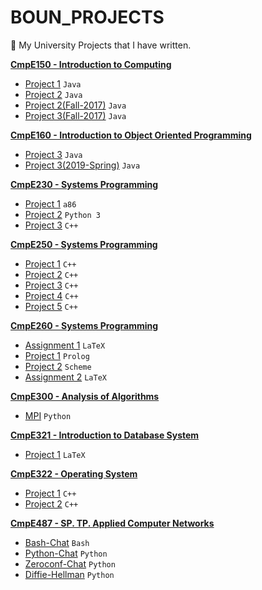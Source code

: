 # BOUN_PROJECTS

:school: My University Projects that I have written.

**[CmpE150 - Introduction to Computing](https://github.com/bekir96/BOUN_PROJECTS/tree/master/CMPE150)**
- [Project 1](https://github.com/bekir96/BOUN_PROJECTS/tree/master/CMPE150/Project1) `Java`
- [Project 2](https://github.com/bekir96/BOUN_PROJECTS/tree/master/CMPE150/Project2) `Java`
- [Project 2(Fall-2017)](https://github.com/bekir96/BOUN_PROJECTS/tree/master/CMPE150/Project2(Fall-2017)) `Java`
- [Project 3(Fall-2017)](https://github.com/bekir96/BOUN_PROJECTS/tree/master/CMPE150/Project3(Fall-2017)) `Java`

**[CmpE160 - Introduction to Object Oriented Programming](https://github.com/bekir96/BOUN_PROJECTS/tree/master/CMPE160)**
- [Project 3](https://github.com/bekir96/BOUN_PROJECTS/tree/master/CMPE160/Project3) `Java`
- [Project 3(2019-Spring)](https://github.com/bekir96/BOUN_PROJECTS/tree/master/CMPE160/PuzzLeGame) `Java`

**[CmpE230 - Systems Programming](https://github.com/bekir96/BOUN_PROJECTS/tree/master/CMPE230)**
- [Project 1](https://github.com/bekir96/BOUN_PROJECTS/tree/master/CMPE230/Project1) `a86`
- [Project 2](https://github.com/bekir96/BOUN_PROJECTS/tree/master/CMPE230/Project2) `Python 3`
- [Project 3](https://github.com/bekir96/BOUN_PROJECTS/tree/master/CMPE230/Project3) `C++`

**[CmpE250 - Systems Programming](https://github.com/bekir96/BOUN_PROJECTS/tree/master/CMPE250)**
- [Project 1](https://github.com/bekir96/BOUN_PROJECTS/tree/master/CMPE250/Project1) `C++`
- [Project 2](https://github.com/bekir96/BOUN_PROJECTS/tree/master/CMPE250/Project2) `C++`
- [Project 3](https://github.com/bekir96/BOUN_PROJECTS/tree/master/CMPE250/Project3) `C++`
- [Project 4](https://github.com/bekir96/BOUN_PROJECTS/tree/master/CMPE250/Project4) `C++`
- [Project 5](https://github.com/bekir96/BOUN_PROJECTS/tree/master/CMPE250/Project5) `C++`

**[CmpE260 - Systems Programming](https://github.com/bekir96/BOUN_PROJECTS/tree/master/CMPE260)**
- [Assignment 1](https://github.com/bekir96/BOUN_PROJECTS/tree/master/CMPE260/Assignment1) `LaTeX`
- [Project 1](https://github.com/bekir96/BOUN_PROJECTS/tree/master/CMPE260/Project1) `Prolog`
- [Project 2](https://github.com/bekir96/BOUN_PROJECTS/tree/master/CMPE260/Project2) `Scheme`
- [Assignment 2](https://github.com/bekir96/BOUN_PROJECTS/tree/master/CMPE260/Assignment2) `LaTeX`

**[CmpE300 - Analysis of Algorithms](https://github.com/bekir96/BOUN_PROJECTS/tree/master/CMPE300)**
- [MPI](https://github.com/bekir96/BOUN_PROJECTS/tree/master/CMPE300/MPI%20Programming%20Projects) `Python`  

**[CmpE321 - Introduction to Database System](https://github.com/bekir96/BOUN_PROJECTS/tree/master/CMPE321)**
- [Project 1](https://github.com/bekir96/BOUN_PROJECTS/tree/master/CMPE321/Project1) `LaTeX`

**[CmpE322 - Operating System](https://github.com/bekir96/BOUN_PROJECTS/tree/master/CMPE322)**
- [Project 1](https://github.com/bekir96/BOUN_PROJECTS/tree/master/CMPE322/Project1) `C++`
- [Project 2](https://github.com/bekir96/BOUN_PROJECTS/tree/master/CMPE322/Project2) `C++`

**[CmpE487 - SP. TP. Applied Computer Networks](https://github.com/bekir96/BOUN_PROJECTS/tree/master/CMPE487)**
- [Bash-Chat](https://github.com/bekir96/BOUN_PROJECTS/tree/master/CMPE487/Bash-Chat) `Bash`
- [Python-Chat](https://github.com/bekir96/BOUN_PROJECTS/tree/master/CMPE487/Python-Chat) `Python`
- [Zeroconf-Chat](https://github.com/bekir96/BOUN_PROJECTS/tree/master/CMPE487/ZeroconfChat) `Python`
- [Diffie-Hellman](https://github.com/bekir96/BOUN_PROJECTS/tree/master/CMPE487/Diffie-Hellman) `Python`
